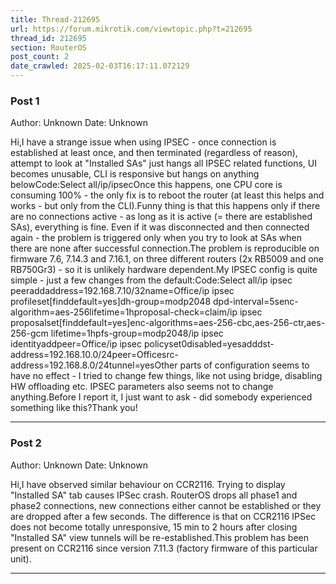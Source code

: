 ```yaml
---
title: Thread-212695
url: https://forum.mikrotik.com/viewtopic.php?t=212695
thread_id: 212695
section: RouterOS
post_count: 2
date_crawled: 2025-02-03T16:17:11.072129
---
```


### Post 1
Author: Unknown
Date: Unknown

Hi,I have a strange issue when using IPSEC - once connection is established at least once, and then terminated (regardless of reason), attempt to look at "Installed SAs" just hangs all IPSEC related functions, UI becomes unusable, CLI is responsive but hangs on anything belowCode:Select all/ip/ipsecOnce this happens, one CPU core is consuming 100% - the only fix is to reboot the router (at least this helps and works - but only from the CLI).Funny thing is that this happens only if there are no connections active - as long as it is active (= there are established SAs), everything is fine. Even if it was disconnected and then connected again - the problem is triggered only when you try to look at SAs when there are none after successful connection.The problem is reproducible on firmware 7.6, 7.14.3 and 7.16.1, on three different routers (2x RB5009 and one RB750Gr3) - so it is unlikely hardware dependent.My IPSEC config is quite simple - just a few changes from the default:Code:Select all/ip ipsec peeraddaddress=192.168.7.10/32name=Office/ip ipsec profileset[finddefault=yes]dh-group=modp2048 dpd-interval=5senc-algorithm=aes-256lifetime=1hproposal-check=claim/ip ipsec proposalset[finddefault=yes]enc-algorithms=aes-256-cbc,aes-256-ctr,aes-256-gcm lifetime=1hpfs-group=modp2048/ip ipsec identityaddpeer=Office/ip ipsec policyset0disabled=yesadddst-address=192.168.10.0/24peer=Officesrc-address=192.168.8.0/24tunnel=yesOther parts of configuration seems to have no effect - I tried to change few things, like not using bridge, disabling HW offloading etc. IPSEC parameters also seems not to change anything.Before I report it, I just want to ask - did somebody experienced something like this?Thank you!

---
### Post 2
Author: Unknown
Date: Unknown

Hi,I have observed similar behaviour on CCR2116. Trying to display "Installed SA" tab causes IPSec crash. RouterOS drops all phase1 and phase2 connections, new connections either cannot be established or they are dropped after a few seconds. The difference is that on CCR2116 IPSec does not become totally unresponsive, 15 min to 2 hours after closing "Installed SA" view tunnels will be re-established.This problem has been present on CCR2116 since version 7.11.3 (factory firmware of this particular unit).

---
